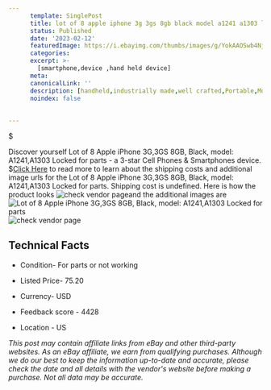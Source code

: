 ```yaml
---
      template: SinglePost
      title: lot of 8 apple iphone 3g 3gs 8gb black model a1241 a1303 locked for parts
      status: Published
      date: '2023-02-12'
      featuredImage: https://i.ebayimg.com/thumbs/images/g/YokAAOSwb4NjsF1i/s-l225.jpg
      categories: 
      excerpt: >-
        [smartphone,device ,hand held device]
      meta:
      canonicalLink: ''
      description: [handheld,industrially made,well crafted,Portable,Mobile,Compact,Convenient,Lightweight,Maneuverable,Man-portable,Miniature,Carriable,Hand-held,Light,Holdable,Transportable,Mobile device,Pocket-sized,On-the-go,Wireless,Cordless,Compact size,Convenient size, smartphone,device ,hand held device]
      noindex: false
      
        
---
```

$

Discover yourself Lot of 8 Apple iPhone 3G,3GS 8GB, Black, model: A1241,A1303 Locked for parts - a 3-star Cell Phones & Smartphones device.
$[Click Here](https://www.ebay.com/itm/255905148722?hash=item3b9522af32%3Ag%3AYokAAOSwb4NjsF1i&mkevt=1&mkcid=1&mkrid=711-53200-19255-0&campid=%253CePNCampaignId%253E&customid=%253CreferenceId%253E&toolid=10049) to read more to learn about the shipping costs and additional image urls for the Lot of 8 Apple iPhone 3G,3GS 8GB, Black, model: A1241,A1303 Locked for parts. Shipping cost is undefined. Here is how the product looks ![check vendor page](https://i.ebayimg.com/thumbs/images/g/YokAAOSwb4NjsF1i/s-l225.jpg)and the additional images are![Lot of 8 Apple iPhone 3G,3GS 8GB, Black, model: A1241,A1303 Locked for parts](https://i.ebayimg.com/images/g/YokAAOSwb4NjsF1i/s-l1600.jpg)![check vendor page](https://origin-galleryplus.ebayimg.com/ws/web/255905148722_2_0_1/225x225.jpg,https://origin-galleryplus.ebayimg.com/ws/web/255905148722_3_0_1/225x225.jpg,https://origin-galleryplus.ebayimg.com/ws/web/255905148722_4_0_1/225x225.jpg,https://origin-galleryplus.ebayimg.com/ws/web/255905148722_5_0_1/225x225.jpg,https://origin-galleryplus.ebayimg.com/ws/web/255905148722_6_0_1/225x225.jpg,https://origin-galleryplus.ebayimg.com/ws/web/255905148722_7_0_1/225x225.jpg,https://origin-galleryplus.ebayimg.com/ws/web/255905148722_8_0_1/225x225.jpg,https://origin-galleryplus.ebayimg.com/ws/web/255905148722_9_0_1/225x225.jpg,https://origin-galleryplus.ebayimg.com/ws/web/255905148722_10_0_1/225x225.jpg,https://origin-galleryplus.ebayimg.com/ws/web/255905148722_11_0_1/225x225.jpg,https://origin-galleryplus.ebayimg.com/ws/web/255905148722_12_0_1/225x225.jpg,https://origin-galleryplus.ebayimg.com/ws/web/255905148722_13_0_1/225x225.jpg,https://origin-galleryplus.ebayimg.com/ws/web/255905148722_14_0_1/225x225.jpg)



 ## Technical Facts 



     
      

 - Condition- For parts or not working 


      

 - Listed Price- 75.20 


      

 - Currency- USD 


      

 - Feedback score - 4428 


      

 - Location - US 


      
      

 *_This post may contain affiliate links from eBay and other third-party websites. As an eBay affiliate, we earn from qualifying purchases. Although we do our best to keep the information up-to-date and accurate, please check the date and all details with the vendor's website before making a purchase. Not all data may be accurate._*






